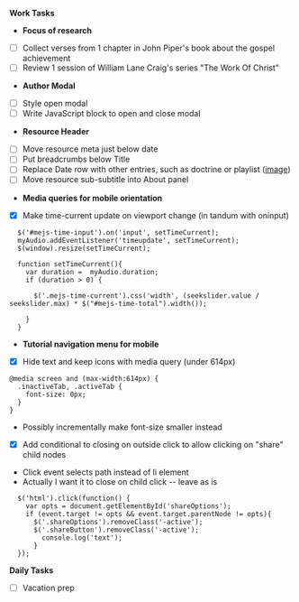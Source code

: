 **Work Tasks**

- **Focus of research**
- [ ] Collect verses from 1 chapter in John Piper's book about the gospel achievement
- [ ] Review 1 session of William Lane Craig's series "The Work Of Christ"

- **Author Modal**
- [ ] Style open modal
- [ ] Write JavaScript block to open and close modal

- **Resource Header**
- [ ] Move resource meta just below date
- [ ] Put breadcrumbs below Title
- [ ] Replace Date row with other entries, such as doctrine or playlist ([image](https://cdn4.wpbeginner.com/wp-content/uploads/2014/04/secondarytitle-preview1.png))
- [ ] Move resource sub-subtitle into About panel

- **Media queries for mobile orientation**
- [X] Make time-current update on viewport change (in tandum with oninput)

```
  $('#mejs-time-input').on('input', setTimeCurrent);
  myAudio.addEventListener('timeupdate', setTimeCurrent);
  $(window).resize(setTimeCurrent);

  function setTimeCurrent(){
    var duration =  myAudio.duration;
    if (duration > 0) {

      $('.mejs-time-current').css('width', (seekslider.value / seekslider.max) * $("#mejs-time-total").width());

    }
  }
```

- **Tutorial navigation menu for mobile**
- [X] Hide text and keep icons with media query (under 614px)

```
@media screen and (max-width:614px) {
  .inactiveTab, .activeTab {
    font-size: 0px;
  }
}
```

- Possibly  incrementally make font-size smaller instead

- [X] Add conditional to closing on outside click to allow clicking on "share" child nodes
- Click event selects path instead of li element
- Actually I want it to close on child click -- leave as is

```
  $('html').click(function() {
    var opts = document.getElementById('shareOptions');
    if (event.target != opts && event.target.parentNode != opts){
      $('.shareOptions').removeClass('-active');
      $('.shareButton').removeClass('-active');
        console.log('text');
      }
  });
```

**Daily Tasks**

- [ ] Vacation prep
